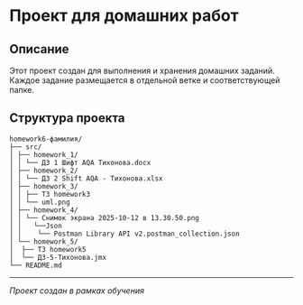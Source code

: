 # Проект для домашних работ

## Описание
Этот проект создан для выполнения и хранения домашних заданий. Каждое задание размещается в отдельной ветке и соответствующей папке.

## Структура проекта
```text
homework6-фамилия/
├── src/
│ ├── homework_1/
│ │ └── ДЗ 1 Шифт AQA Тихонова.docx
│ ├── homework_2/
│ │ └── ДЗ 2 Shift AQA - Тихонова.xlsx
│ ├── homework_3/
│ │ ├── ТЗ homework3
│ │ └── uml.png
│ ├── homework_4/
│ │ └── Снимок экрана 2025-10-12 в 13.30.50.png
│ │   └──Json
│ │    └── Postman Library API v2.postman_collection.json
│ └── homework_5/
│  ├── ТЗ homework5
│  └── ДЗ-5-Тихонова.jmx
└── README.md
```


---
*Проект создан в рамках обучения*
